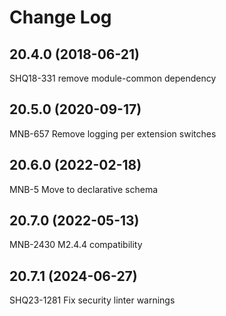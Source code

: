 # Change Log
## 20.4.0 (2018-06-21)
SHQ18-331 remove module-common dependency


## 20.5.0 (2020-09-17)
MNB-657 Remove logging per extension switches


## 20.6.0 (2022-02-18)
MNB-5 Move to declarative schema


## 20.7.0 (2022-05-13)
MNB-2430 M2.4.4 compatibility


## 20.7.1 (2024-06-27)
SHQ23-1281 Fix security linter warnings


